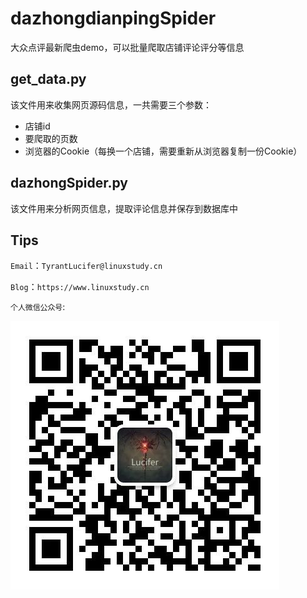 # dazhongdianpingSpider
大众点评最新爬虫demo，可以批量爬取店铺评论评分等信息

## get_data.py
该文件用来收集网页源码信息，一共需要三个参数：
- 店铺id
- 要爬取的页数
- 浏览器的Cookie（每换一个店铺，需要重新从浏览器复制一份Cookie）

## dazhongSpider.py
该文件用来分析网页信息，提取评论信息并保存到数据库中

## Tips

`Email`：`TyrantLucifer@linuxstudy.cn`

`Blog`：`https://www.linuxstudy.cn`

`个人微信公众号`:

 ![微信公众号](https://raw.githubusercontent.com/TyrantJoy/dazhongdianpingSpider/master/wechatpersonal.jpg)



